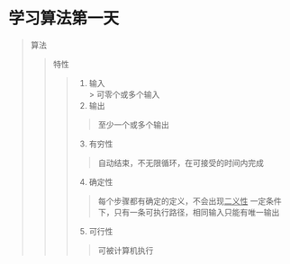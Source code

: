 # 学习算法第一天
> 算法
> > 特性
> > > 1. 输入  
    > 可零个或多个输入
> > > 2. 输出
> >	> > 至少一个或多个输出
> > > 3. 有穷性
> >	> > 自动结束，不无限循环，在可接受的时间内完成
> > > 4. 确定性
> > > > 每个步骤都有确定的定义，不会出现<u>二义性</u>
> >	> > 一定条件下，只有一条可执行路径，相同输入只能有唯一输出
> > > 5. 可行性
> >	> > 可被计算机执行

